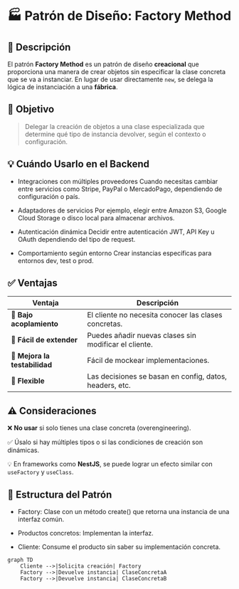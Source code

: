# 🏭 Patrón de Diseño: Factory Method

## 📖 Descripción

El patrón **Factory Method** es un patrón de diseño **creacional** que proporciona una manera de crear objetos sin especificar la clase concreta que se va a instanciar. En lugar de usar directamente `new`, se delega la lógica de instanciación a una **fábrica**.

## 🎯 Objetivo

> Delegar la creación de objetos a una clase especializada que determine qué tipo de instancia devolver, según el contexto o configuración.

## 💡 Cuándo Usarlo en el Backend

- Integraciones con múltiples proveedores
    Cuando necesitas cambiar entre servicios como Stripe, PayPal o MercadoPago, dependiendo de configuración o país.

- Adaptadores de servicios
    Por ejemplo, elegir entre Amazon S3, Google Cloud Storage o disco local para almacenar archivos.

- Autenticación dinámica
    Decidir entre autenticación JWT, API Key u OAuth dependiendo del tipo de request.

- Comportamiento según entorno
    Crear instancias específicas para entornos dev, test o prod.

## ✅ Ventajas

| Ventaja              | Descripción |
|----------------------|-------------|
| 🔌 **Bajo acoplamiento** | El cliente no necesita conocer las clases concretas. |
| 🧩 **Fácil de extender** | Puedes añadir nuevas clases sin modificar el cliente. |
| 🧪 **Mejora la testabilidad** | Fácil de mockear implementaciones. |
| 🔄 **Flexible** | Las decisiones se basan en config, datos, headers, etc. |

## ⚠️ Consideraciones

❌ **No usar** si solo tienes una clase concreta (overengineering).

✅ Úsalo si hay múltiples tipos o si las condiciones de creación son dinámicas.

💡 En frameworks como **NestJS**, se puede lograr un efecto similar con `useFactory` y `useClass`.

## 🧱 Estructura del Patrón

- Factory: Clase con un método create() que retorna una instancia de una interfaz común.

- Productos concretos: Implementan la interfaz.

- Cliente: Consume el producto sin saber su implementación concreta.

```mermaid
graph TD
    Cliente -->|Solicita creación| Factory
    Factory -->|Devuelve instancia| ClaseConcretaA
    Factory -->|Devuelve instancia| ClaseConcretaB